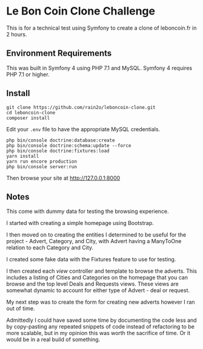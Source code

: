# Le Bon Coin Clone Challenge
This is for a technical test using Symfony to create a clone of leboncoin.fr in 2 hours. 

## Environment Requirements
This was built in Symfony 4 using PHP 7.1 and MySQL. Symfony 4 requires PHP 7.1 or higher. 

## Install

    git clone https://github.com/rain2o/leboncoin-clone.git
    cd leboncoin-clone
    composer install

Edit your `.env` file to have the appropriate MySQL credentials. 

    php bin/console doctrine:database:create
    php bin/console doctrine:schema:update --force
    php bin/console doctrine:fixtures:load
    yarn install
    yarn run encore production
    php bin/console server:run
    
Then browse your site at http://127.0.0.1:8000

## Notes
This come with dummy data for testing the browsing experience. 

I started with creating a simple homepage using Bootstrap. 

I then moved on to creating the entities I determined to be useful for the project - Advert, Category, and City,
with Advert having a ManyToOne relation to each Category and City. 

I created some fake data with the Fixtures feature to use for testing. 

I then created each _view_ controller and template to browse the adverts. This includes a listing of
Cities and Categories on the homepage that you can browse and the top level Deals and Requests views. 
These views are somewhat dynamic to account for either type of Advert - deal or request. 

My next step was to create the form for creating new adverts however I ran out of time. 

Admittedly I could have saved some time by documenting the code less and by copy-pasting any repeated snippets
of code instead of refactoring to be more scalable, but in my opinion this was worth the sacrifice of time. 
Or it would be in a real build of something.   
